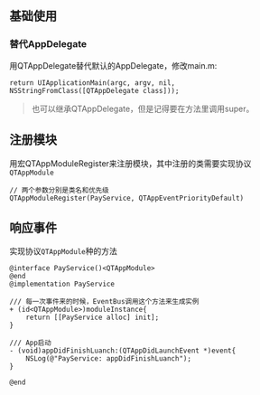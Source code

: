 ## 基础使用

### 替代AppDelegate

用QTAppDelegate替代默认的AppDelegate，修改main.m:

```
return UIApplicationMain(argc, argv, nil, NSStringFromClass([QTAppDelegate class]));
```

> 也可以继承QTAppDelegate，但是记得要在方法里调用super。

## 注册模块

用宏QTAppModuleRegister来注册模块，其中注册的类需要实现协议`QTAppModule`

```
// 两个参数分别是类名和优先级
QTAppModuleRegister(PayService, QTAppEventPriorityDefault)
```

## 响应事件

实现协议`QTAppModule`种的方法

```
@interface PayService()<QTAppModule>
@end
@implementation PayService

/// 每一次事件来的时候，EventBus调用这个方法来生成实例
+ (id<QTAppModule>)moduleInstance{
    return [[PayService alloc] init];
}

/// App启动
- (void)appDidFinishLuanch:(QTAppDidLaunchEvent *)event{
    NSLog(@"PayService: appDidFinishLuanch");
}

@end

```

